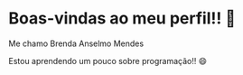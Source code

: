 # Boas-vindas ao meu perfil!! 💙
Me chamo Brenda Anselmo Mendes

Estou aprendendo um pouco sobre programação!! 😄

